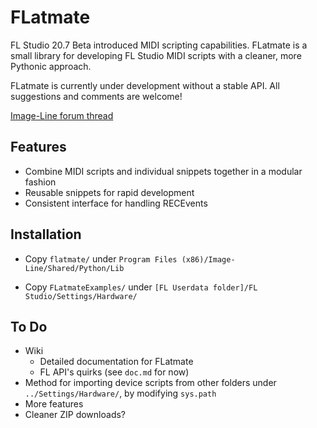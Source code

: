 # FLatmate

FL Studio 20.7 Beta introduced MIDI scripting capabilities. FLatmate is a small library for developing FL Studio MIDI scripts with a cleaner, more Pythonic approach.

FLatmate is currently under development without a stable API. All suggestions and comments are welcome!

[Image-Line forum thread](https://forum.image-line.com/viewtopic.php?f=1994&t=227405)

## Features

* Combine MIDI scripts and individual snippets together in a modular fashion
* Reusable snippets for rapid development
* Consistent interface for handling RECEvents

## Installation

* Copy `flatmate/` under  `Program Files (x86)/Image-Line/Shared/Python/Lib`

*  Copy `FLatmateExamples/` under `[FL Userdata folder]/FL Studio/Settings/Hardware/`

## To Do

* Wiki
  * Detailed documentation for FLatmate
  * FL API's quirks (see `doc.md` for now)
* Method for importing device scripts from other folders under `../Settings/Hardware/`, by modifying  `sys.path`
* More features
* Cleaner ZIP downloads?